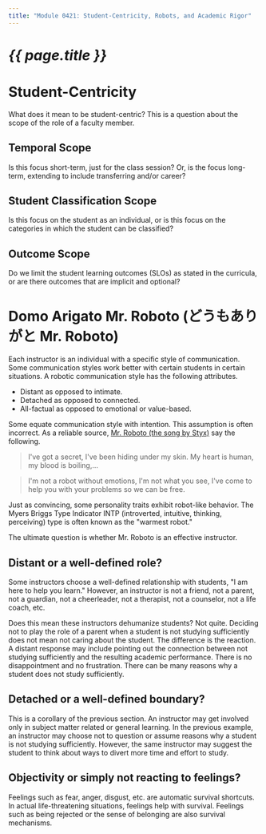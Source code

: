 ```yaml
---
title: "Module 0421: Student-Centricity, Robots, and Academic Rigor"
---
```


# _{{ page.title }}_

# Student-Centricity

What does it mean to be student-centric? This is a question about the scope of the role of a faculty member.

## Temporal Scope

Is this focus short-term, just for the class session? Or, is the focus long-term, extending to include transferring and/or career?

## Student Classification Scope

Is this focus on the student as an individual, or is this focus on the categories in which the student can be classified?

## Outcome Scope

Do we limit the student learning outcomes (SLOs) as stated in the curricula, or are there outcomes that are implicit and optional?

# Domo Arigato Mr. Roboto (どうもありがと Mr. Roboto)

Each instructor is an individual with a specific style of communication. Some communication styles work better with certain students in certain situations. A robotic communication style has the following attributes.

* Distant as opposed to intimate.
* Detached as opposed to connected.
* All-factual as opposed to emotional or value-based.

Some equate communication style with intention. This assumption is often incorrect. As a reliable source, [Mr. Roboto (the song by Styx)](https://youtu.be/uc6f_2nPSX8?si=r0Du-WodxAiX77y4) say the following.

> I've got a secret, I've been hiding under my skin. My heart is human, my blood is boiling,...

> I'm not a robot without emotions, I'm not what you see, I've come to help you with your problems so we can be free.

Just as convincing, some personality traits exhibit robot-like behavior. The Myers Briggs Type Indicator INTP (introverted, intuitive, thinking, perceiving) type is often known as the "warmest robot."

The ultimate question is whether Mr. Roboto is an effective instructor.

## Distant or a well-defined role?

Some instructors choose a well-defined relationship with students, "I am here to help you learn." However, an instructor is not a friend, not a parent, not a guardian, not a cheerleader, not a therapist, not a counselor, not a life coach, etc.

Does this mean these instructors dehumanize students? Not quite. Deciding not to play the role of a parent when a student is not studying sufficiently does not mean not caring about the student. The difference is the reaction. A distant response may include pointing out the connection between not studying sufficiently and the resulting academic performance. There is no disappointment and no frustration. There can be many reasons why a student does not study sufficiently.

## Detached or a well-defined boundary?

This is a corollary of the previous section. An instructor may get involved only in subject matter related or general learning. In the previous example, an instructor may choose not to question or assume reasons why a student is not studying sufficiently. However, the same instructor may suggest the student to think about ways to divert more time and effort to study. 

## Objectivity or simply not reacting to feelings?

Feelings such as fear, anger, disgust, etc. are automatic survival shortcuts. In actual life-threatening situations, feelings help with survival. Feelings such as being rejected or the sense of belonging are also survival mechanisms. 


